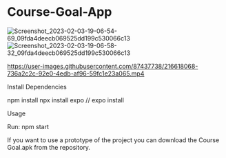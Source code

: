 # Course-Goal-App

![Screenshot_2023-02-03-19-06-54-69_09fda4deecb069525dd199c530066c13](https://user-images.githubusercontent.com/87437738/216619416-663129d9-7a8c-47fc-a603-9eb6f1186f63.jpg)   ![Screenshot_2023-02-03-19-06-58-32_09fda4deecb069525dd199c530066c13](https://user-images.githubusercontent.com/87437738/216620022-e54cc230-76e7-42ee-9f6d-302d54d053fa.jpg)









https://user-images.githubusercontent.com/87437738/216618068-736a2c2c-92e0-4edb-af96-59fc1e23a065.mp4



Install Dependencies

npm install
npx install expo // expo install


Usage

Run: npm start

If you want to use a prototype of the project you can download the Course Goal.apk from the repository.
